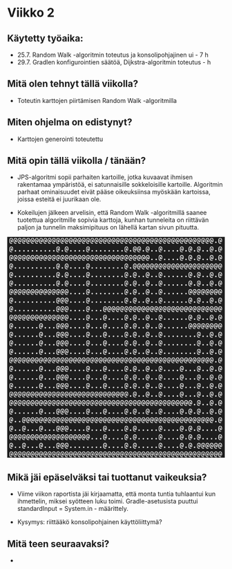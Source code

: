 
# Viikko 2

## Käytetty työaika:

- 25.7. Random Walk -algoritmin toteutus ja konsolipohjajinen ui - 7 h
- 29.7. Gradlen konfigurointien säätöä, Dijkstra-algoritmin toteutus - h


## Mitä olen tehnyt tällä viikolla?

- Toteutin karttojen piirtämisen Random Walk -algoritmilla

## Miten ohjelma on edistynyt?

- Karttojen generointi toteutettu

## Mitä opin tällä viikolla / tänään?

- JPS-algoritmi sopii parhaiten kartoille, jotka kuvaavat ihmisen rakentamaa ympäristöä, ei satunnaisille sokkeloisille kartoille. Algoritmin parhaat ominaisuudet eivät pääse oikeuksiinsa myöskään kartoissa, joissa esteitä ei juurikaan ole.

- Kokeilujen jälkeen arvelisin, että Random Walk -algoritmillä saanee tuotettua algoritmille sopivia karttoja, kunhan tunneleita on riittävän paljon ja tunnelin maksimipituus on lähellä kartan sivun pituutta.

![Esimerkki kartasta, jossa tunnelin maksimipituus sama kuin sivun pituus](kuvat/kartta1.png)


## Mikä jäi epäselväksi tai tuottanut vaikeuksia? 

- Viime viikon raportista jäi kirjaamatta, että monta tuntia tuhlaantui kun ihmettelin, miksei syötteen luku toimi. Gradle-asetusista puuttui standardInput = System.in - määrittely.

- Kysymys: riittääkö konsolipohjainen käyttöliittymä?

## Mitä teen seuraavaksi?

- 